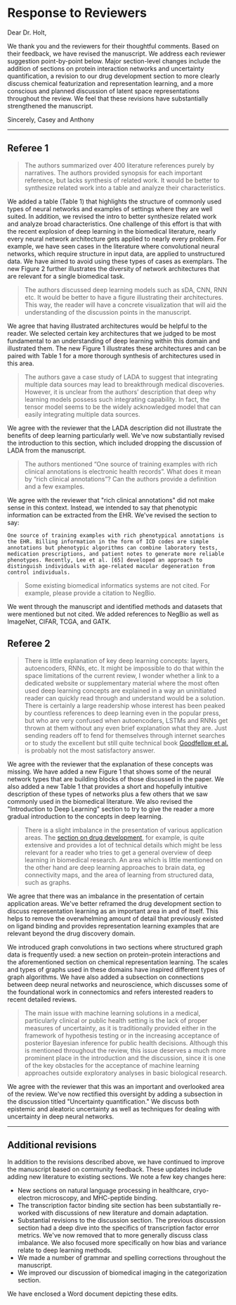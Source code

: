 # Response to Reviewers

Dear Dr. Holt,

We thank you and the reviewers for their thoughtful comments.
Based on their feedback, we have revised the manuscript.
We address each reviewer suggestion point-by-point below.
Major section-level changes include the addition of sections on protein interaction networks and uncertainty quantification, a revision to our drug development section to more clearly discuss chemical featurization and representation learning, and a more conscious and planned discussion of latent space representations throughout the review.
We feel that these revisions have substantially strengthened the manuscript.

Sincerely,
Casey and Anthony

***

## Referee 1

> The authors summarized over 400 literature references purely by narratives.
The authors provided synopsis for each important reference, but lacks synthesis of related work.
It would be better to synthesize related work into a table and analyze their characteristics.

We added a table (Table 1) that highlights the structure of commonly used types of neural networks and examples of settings where they are well suited.
In addition, we revised the intro to better synthesize related work and analyze broad characteristics.
One challenge of this effort is that with the recent explosion of deep learning in the biomedical literature, nearly every neural network architecture gets applied to nearly every problem.
For example, we have seen cases in the literature where convolutional neural networks, which require structure in input data, are applied to unstructured data.
We have aimed to avoid using these types of cases as exemplars.
The new Figure 2 further illustrates the diversity of network architectures that are relevant for a single biomedical task.

> The authors discussed deep learning models such as sDA, CNN, RNN etc.
It would be better to have a figure illustrating their architectures.
This way, the reader will have a concrete visualization that will aid the understanding of the discussion points in the manuscript.

We agree that having illustrated architectures would be helpful to the reader.
We selected certain key architectures that we judged to be most fundamental to an understanding of deep learning within this domain and illustrated them.
The new Figure 1 illustrates these architectures and can be paired with Table 1 for a more thorough synthesis of architectures used in this area.

> The authors gave a case study of LADA to suggest that integrating multiple data sources may lead to breakthrough medical discoveries.
However, it is unclear from the authors’ description that deep why learning models possess such integrating capability.
In fact, the tensor model seems to be the widely acknowledged model that can easily integrating multiple data sources.

We agree with the reviewer that the LADA description did not illustrate the benefits of deep learning particularly well.
We've now substantially revised the introduction to this section, which included dropping the discussion of LADA from the manuscript.

> The authors mentioned “One source of training examples with rich clinical annotations is electronic health records”.
What does it mean by “rich clinical annotations”? Can the authors provide a definition and a few examples.

We agree with the reviewer that "rich clinical annotations" did not make sense in this context.
Instead, we intended to say that phenotypic information can be extracted from the EHR.
We've revised the section to say:

`One source of training examples with rich phenotypical annotations is the EHR.
Billing information in the form of ICD codes are simple annotations but phenotypic algorithms can combine laboratory tests, medication prescriptions, and patient notes to generate more reliable phenotypes.
Recently, Lee et al. [65] developed an approach to distinguish individuals with age-related macular degeneration from control individuals.`

> Some existing biomedical informatics systems are not cited.
For example, please provide a citation to NegBio.

We went through the manuscript and identified methods and datasets that were mentioned but not cited.
We added references to NegBio as well as ImageNet, CIFAR, TCGA, and GATK.

## Referee 2

> There is little explanation of key deep learning concepts: layers, autoencoders, RNNs, etc.
It might be impossible to do that within the space limitations of the current review, I wonder whether a link to a dedicated website or supplementary material where the most often used deep learning concepts are explained in a way an uninitiated reader can quickly read through and understand would be a solution.
There is certainly a large readership whose interest has been peaked by countless references to deep learning even in the popular press, but who are very confused when autoencoders, LSTMs and RNNs get thrown at them without any even brief explanation what they are.
Just sending readers off to fend for themselves through internet searches or to study the excellent but still quite technical book [Goodfellow et al.](http://www.deeplearningbook.org/ "Deep Learning. Ian Goodfellow, Yoshua Bengio, Aaron Courville. 2016") is probably not the most satisfactory answer.

We agree with the reviewer that the explanation of these concepts was missing.
We have added a new Figure 1 that shows some of the neural network types that are building blocks of those discussed in the paper.
We also added a new Table 1 that provides a short and hopefully intuitive description of these types of networks plus a few others that we saw commonly used in the biomedical literature.
We also revised the "Introduction to Deep Learning" section to try to give the reader a more gradual introduction to the concepts in deep learning.

> There is a slight imbalance in the presentation of various application areas.
The [section on drug development](https://github.com/greenelab/deep-review/blob/v0.9-preprint/sections/05_treat.md#drug-development), for example, is quite extensive and provides a lot of technical details which might be less relevant for a reader who tries to get a general overview of deep learning in biomedical research.
An area which is little mentioned on the other hand are deep learning approaches to brain data, eg connectivity maps, and the area of learning from structured data, such as graphs.

We agree that there was an imbalance in the presentation of certain application areas.
We've better reframed the drug development section to discuss representation learning as an important area in and of itself.
This helps to remove the overwhelming amount of detail that previously existed on ligand binding and provides representation learning examples that are relevant beyond the drug discovery domain.

We introduced graph convolutions in two sections where structured graph data is frequently used: a new section on protein-protein interactions and the aforementioned section on chemical representation learning.
The scales and types of graphs used in these domains have inspired different types of graph algorithms.
We have also added a subsection on connections between deep neural networks and neuroscience, which discusses some of the foundational work in connectomics and refers interested readers to recent detailed reviews.

> The main issue with machine learning solutions in a medical, particularly clinical or public health setting is the lack of proper measures of uncertainty, as it is traditionally provided either in the framework of hypothesis testing or in the increasing acceptance of posterior Bayesian inference for public health decisions.
Although this is mentioned throughout the review, this issue deserves a much more prominent place in the introduction and the discussion, since it is one of the key obstacles for the acceptance of machine learning approaches outside exploratory analyses in basic biological research.

We agree with the reviewer that this was an important and overlooked area of the review.
We've now rectified this oversight by adding a subsection in the discussion titled "Uncertainty quantification."
We discuss both epistemic and aleatoric uncertainty as well as techniques for dealing with uncertainty in deep neural networks.

***

## Additional revisions

In addition to the revisions described above, we have continued to improve the manuscript based on community feedback.
These updates include adding new literature to existing sections.
We note a few key changes here:
* New sections on natural language processing in healthcare, cryo-electron microscopy, and MHC-peptide binding.
* The transcription factor binding site section has been substantially re-worked with discussions of new literature and domain adaptation.
* Substantial revisions to the discussion section. The previous discussion section had a deep dive into the specifics of transcription factor error metrics. We've now removed that to more generally discuss class imbalance. We also focused more specifically on how bias and variance relate to deep learning methods.
* We made a number of grammar and spelling corrections throughout the manuscript.
* We improved our discussion of biomedical imaging in the categorization section.

We have enclosed a Word document depicting these edits.
